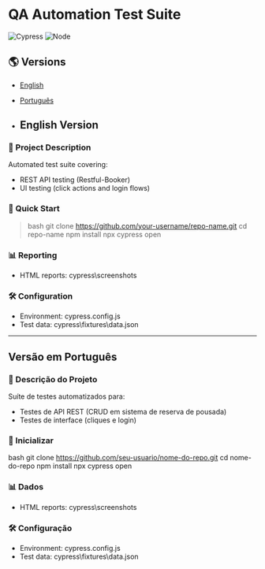 # QA Automation Test Suite

![Cypress](https://img.shields.io/badge/Cypress-12.17.0-brightgreen)
![Node](https://img.shields.io/badge/Node-18.x+-blue)

## 🌎 Versions
- [English](#english-version)
- [Português](#versão-em-português)
  
- ## English Version

### 📝 Project Description
Automated test suite covering:
- REST API testing (Restful-Booker)
- UI testing (click actions and login flows)

### 🚀 Quick Start
>bash
git clone https://github.com/your-username/repo-name.git
cd repo-name
npm install
npx cypress open

### 📊 Reporting
- HTML reports: cypress\screenshots

### 🛠 Configuration
- Environment: cypress.config.js
- Test data: cypress\fixtures\data.json

------------------------------------------------

## Versão em Português

### 📝 Descrição do Projeto
Suíte de testes automatizados para:
- Testes de API REST (CRUD em sistema de reserva de pousada)
- Testes de interface (cliques e login)

### 🚀 Inicializar
bash
git clone https://github.com/seu-usuario/nome-do-repo.git
cd nome-do-repo
npm install
npx cypress open

### 📊 Dados
- HTML reports: cypress\screenshots

### 🛠 Configuração
- Environment: cypress.config.js
- Test data: cypress\fixtures\data.json
